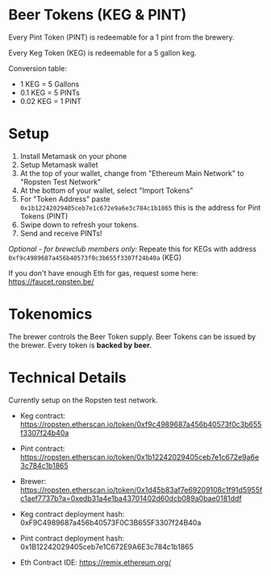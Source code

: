 # Beer Tokens (KEG & PINT)

Every Pint Token (PINT) is redeemable for a 1 pint from the brewery.

Every Keg Token (KEG) is redeemable for a 5 gallon keg.

Conversion table:

- 1 KEG = 5 Gallons
- 0.1  KEG = 5 PINTs
- 0.02 KEG = 1 PINT

# Setup

1. Install Metamask on your phone
2. Setup Metamask wallet
3. At the top of your wallet, change from "Ethereum Main Network" to "Ropsten Test Network"
4. At the bottom of your wallet, select "Import Tokens" 
5. For "Token Address" paste `0x1b12242029405ceb7e1c672e9a6e3c784c1b1865` this is the address for Pint Tokens (PINT)
6. Swipe down to refresh your tokens.
7. Send and receive PINTs!

*Optional - for brewclub members only:* Repeate this for KEGs with address `0xf9c4989687a456b40573f0c3b655f3307f24b40a` (KEG)

If you don't have enough Eth for gas, request some here: https://faucet.ropsten.be/

# Tokenomics 

The brewer controls the Beer Token supply. Beer Tokens can be issued by the brewer. Every token is **backed by beer**.

# Technical Details

Currently setup on the Ropsten test network.

- Keg contract: https://ropsten.etherscan.io/token/0xf9c4989687a456b40573f0c3b655f3307f24b40a

- Pint contract: https://ropsten.etherscan.io/token/0x1b12242029405ceb7e1c672e9a6e3c784c1b1865

- Brewer: https://ropsten.etherscan.io/token/0x1d45b83af7e69209108c1f91d5955fc1aef7737b?a=0xedb31a4e1ba43701402d60dcb089a0bae0181ddf

- Keg contract deployment hash: 0xF9C4989687a456b40573F0C3B655F3307f24B40a

- Pint contract deployment hash: 0x1B12242029405ceb7e1C672E9A6E3c784c1b1865

- Eth Contract IDE: https://remix.ethereum.org/
